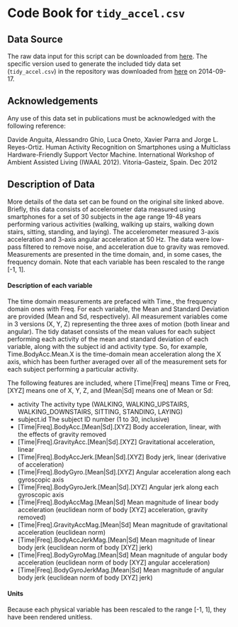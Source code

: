 Code Book for `tidy_accel.csv`
==============================

Data Source
-----------
The raw data input for this script can be
downloaded from [here](http://archive.ics.uci.edu/ml/datasets/Human+Activity+Recognition+Using+Smartphones).
The specific version used to generate the included
tidy data set (`tidy_accel.csv`) in the repository was
downloaded from [here](https://d396qusza40orc.cloudfront.net/getdata%2Fprojectfiles%2FUCI%20HAR%20Dataset.zip) 
on 2014-09-17.  

Acknowledgements
----------------
Any use of this data set in publications must be acknowledged
with the following reference:

 Davide Anguita, Alessandro Ghio, Luca Oneto, Xavier Parra and Jorge L. Reyes-Ortiz. Human Activity Recognition on Smartphones using a Multiclass Hardware-Friendly Support Vector Machine. International Workshop of Ambient Assisted Living (IWAAL 2012). Vitoria-Gasteiz, Spain. Dec 2012

Description of Data
-------------------
More details of the data set can be found on the original site
linked above.  Briefly, this data consists of accelerometer
data measured using smartphones for a set of 30 subjects in the
age range 19-48 years performing various activities
(walking, walking up stairs, walking down stairs, sitting, standing,
and laying).  The accelerometer measured 3-axis acceleration
and 3-axis angular acceleration at 50 Hz.  The data were low-pass
filtered to remove noise, and acceleration due to gravity was
removed.  Measurements are presented in the time domain,
and, in some cases, the frequency domain.  Note that each variable has been
rescaled to the range [-1, 1].

#### Description of each variable
The time domain measurements are prefaced with Time., the frequency
domain ones with Freq.  For each variable, the Mean and Standard
Deviation are provided (Mean and Sd, respectively).  All measurement
variables come in 3 versions (X, Y, Z) representing the three axes of
motion (both linear and angular).  The tidy dataset consists of the
mean values for each subject performing each activity of the mean and
standard deviation of each variable, along with the subject id and
activity type.  So, for example, Time.BodyAcc.Mean.X is the
time-domain mean acceleration along the X axis, which has been further
averaged over all of the measurement sets for each subject performing
a particular activity.

The following features are included, where [Time|Freq] means
Time or Freq, [XYZ] means one of X, Y, Z, and [Mean|Sd] means
one of Mean or Sd:

* activity		The activity type (WALKING, WALKING\_UPSTAIRS,
  			WALKING\_DOWNSTAIRS, SITTING, STANDING, LAYING)
* subject.id        The subject ID number (1 to 30, inclusive)
* [Time|Freq].BodyAcc.[Mean|Sd].[XYZ]  Body acceleration, linear,
    with the effects of gravity removed
* [Time|Freq].GravityAcc.[Mean|Sd].[XYZ]  Gravitational acceleration, 
    linear
* [Time|Freq].BodyAccJerk.[Mean|Sd].[XYZ]  Body jerk, linear
    (derivative of acceleration)
* [Time|Freq].BodyGyro.[Mean|Sd].[XYZ] Angular acceleration along
     each gyroscopic axis
* [Time|Freq].BodyGyroJerk.[Mean|Sd].[XYZ] Angular jerk along
     each gyroscopic axis
* [Time|Freq].BodyAccMag.[Mean|Sd] Mean magnitude of linear body
   acceleration (euclidean norm of body [XYZ] acceleration, gravity 
   removed)
* [Time|Freq].GravityAccMag.[Mean|Sd] Mean magnitude of gravitational 
    acceleration (euclidean norm)
* [Time|Freq].BodyAccJerkMag.[Mean|Sd] Mean magnitude of linear body
   jerk (euclidean norm of body [XYZ] jerk)
* [Time|Freq].BodyGyroMag.[Mean|Sd] Mean magnitude of angular body
   acceleration (euclidean norm of body [XYZ] angular acceleration)
* [Time|Freq].BodyGyroJerkMag.[Mean|Sd] Mean magnitude of angular body
   jerk (euclidean norm of body [XYZ] jerk)

#### Units
Because each physical variable has been rescaled to the range [-1, 1],
they have been rendered unitless.
